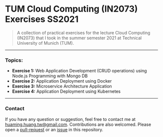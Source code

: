 # TUM Cloud Computing (IN2073) Exercises SS2021

> A collection of practical exercises for the lecture Cloud Computing (IN2073) that I took in the summer semester 2021 at Technical University of Munich (TUM).

---

### Topics:
- **Exercise 1:** Web Application Development (CRUD operations) using Node.js Programming with Mongo DB
- **Exercise 2:** Application Deployment using Docker
- **Exercise 3:** Microservice Architecture Application
- **Exercise 4:** Application Deployment using Kubernetes

---

### Contact
If you have any question or suggestion, feel free to contact me at huaming.huang.tw@gmail.com. Contributions are also welcomed. Please open a [pull-request](https://github.com/hmhuang0501/tum-cloud-computing-exercises-ss21/compare) or an [issue](https://github.com/hmhuang0501/tum-cloud-computing-exercises-ss21/issues/new) in this repository.

